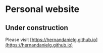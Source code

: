 # Personal website

## Under construction

Please visit [https://hernandanielg.github.io](https://hernandanielg.github.io)
